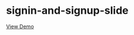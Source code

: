 ﻿# signin-and-signup-slide
<a href="https://inagaraj.github.io/signin-and-signup-slide/">View Demo</a> 
